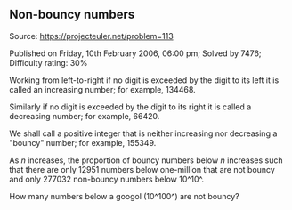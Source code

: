 Non-bouncy numbers
------------------

Source: https://projecteuler.net/problem=113

Published on Friday, 10th February 2006, 06:00 pm; Solved by 7476;
Difficulty rating: 30%

Working from left-to-right if no digit is exceeded by the digit to its
left it is called an increasing number; for example, 134468.

Similarly if no digit is exceeded by the digit to its right it is called
a decreasing number; for example, 66420.

We shall call a positive integer that is neither increasing nor
decreasing a "bouncy" number; for example, 155349.

As *n* increases, the proportion of bouncy numbers below *n* increases
such that there are only 12951 numbers below one-million that are not
bouncy and only 277032 non-bouncy numbers below 10^10^.

How many numbers below a googol (10^100^) are not bouncy?
